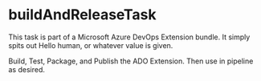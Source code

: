 # buildAndReleaseTask

This task is part of a Microsoft Azure DevOps Extension bundle. It simply spits
out Hello human, or whatever value is given.

Build, Test, Package, and Publish the ADO Extension. Then use in pipeline as
desired.